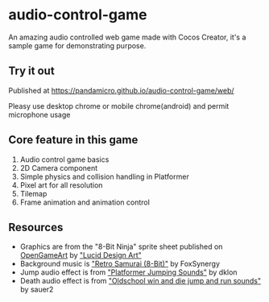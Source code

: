 # audio-control-game

An amazing audio controlled web game made with Cocos Creator, it's a sample game for demonstrating purpose.

## Try it out

Published at https://pandamicro.github.io/audio-control-game/web/

Pleasy use desktop chrome or mobile chrome(android) and permit microphone usage

## Core feature in this game

1. Audio control game basics
2. 2D Camera component
3. Simple physics and collision handling in Platformer
4. Pixel art for all resolution
5. Tilemap
6. Frame animation and animation control

## Resources

- Graphics are from the "8-Bit Ninja" sprite sheet published on [OpenGameArt](http://opengameart.org/content/8-bit-ninja-0) by ["Lucid Design Art"](luciddesignart.tk)
- Background music is ["Retro Samurai (8-Bit)"](http://opengameart.org/content/retro-samurai-8-bit) by FoxSynergy
- Jump audio effect is from ["Platformer Jumping Sounds"](http://opengameart.org/content/platformer-jumping-sounds) by dklon
- Death audio effect is from ["Oldschool win and die jump and run sounds"](http://opengameart.org/content/oldschool-win-and-die-jump-and-run-sounds) by sauer2
